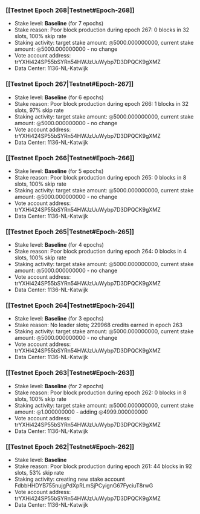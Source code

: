 ### [[Testnet Epoch 268|Testnet#Epoch-268]]
* Stake level: **Baseline** (for 7 epochs)
* Stake reason: Poor block production during epoch 267: 0 blocks in 32 slots, 100% skip rate
* Staking activity: target stake amount: ◎5000.000000000, current stake amount: ◎5000.000000000 - no change
* Vote account address: trYXHi424SP55bSYRn54HWJzUuWybp7D3DPQCK9gXMZ
* Data Center: 1136-NL-Katwijk
### [[Testnet Epoch 267|Testnet#Epoch-267]]
* Stake level: **Baseline** (for 6 epochs)
* Stake reason: Poor block production during epoch 266: 1 blocks in 32 slots, 97% skip rate
* Staking activity: target stake amount: ◎5000.000000000, current stake amount: ◎5000.000000000 - no change
* Vote account address: trYXHi424SP55bSYRn54HWJzUuWybp7D3DPQCK9gXMZ
* Data Center: 1136-NL-Katwijk
### [[Testnet Epoch 266|Testnet#Epoch-266]]
* Stake level: **Baseline** (for 5 epochs)
* Stake reason: Poor block production during epoch 265: 0 blocks in 8 slots, 100% skip rate
* Staking activity: target stake amount: ◎5000.000000000, current stake amount: ◎5000.000000000 - no change
* Vote account address: trYXHi424SP55bSYRn54HWJzUuWybp7D3DPQCK9gXMZ
* Data Center: 1136-NL-Katwijk
### [[Testnet Epoch 265|Testnet#Epoch-265]]
* Stake level: **Baseline** (for 4 epochs)
* Stake reason: Poor block production during epoch 264: 0 blocks in 4 slots, 100% skip rate
* Staking activity: target stake amount: ◎5000.000000000, current stake amount: ◎5000.000000000 - no change
* Vote account address: trYXHi424SP55bSYRn54HWJzUuWybp7D3DPQCK9gXMZ
* Data Center: 1136-NL-Katwijk
### [[Testnet Epoch 264|Testnet#Epoch-264]]
* Stake level: **Baseline** (for 3 epochs)
* Stake reason: No leader slots; 229968 credits earned in epoch 263
* Staking activity: target stake amount: ◎5000.000000000, current stake amount: ◎5000.000000000 - no change
* Vote account address: trYXHi424SP55bSYRn54HWJzUuWybp7D3DPQCK9gXMZ
* Data Center: 1136-NL-Katwijk
### [[Testnet Epoch 263|Testnet#Epoch-263]]
* Stake level: **Baseline** (for 2 epochs)
* Stake reason: Poor block production during epoch 262: 0 blocks in 8 slots, 100% skip rate
* Staking activity: target stake amount: ◎5000.000000000, current stake amount: ◎1.000000000 - adding ◎4999.000000000
* Vote account address: trYXHi424SP55bSYRn54HWJzUuWybp7D3DPQCK9gXMZ
* Data Center: 1136-NL-Katwijk
### [[Testnet Epoch 262|Testnet#Epoch-262]]
* Stake level: **Baseline**
* Stake reason: Poor block production during epoch 261: 44 blocks in 92 slots, 53% skip rate
* Staking activity: creating new stake account FdbbHHDYB755nujgPdXpRLmSjPCyignG67FyciuT8rwG
* Vote account address: trYXHi424SP55bSYRn54HWJzUuWybp7D3DPQCK9gXMZ
* Data Center: 1136-NL-Katwijk